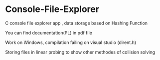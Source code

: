 # Console-File-Explorer
C console file explorer app , data storage based on Hashing Function

You can find documentation(PL) in pdf file

Work on Windows, compilation failing on visual studio (dirent.h)

Storing files in linear probing to show other methodes of collision solving
